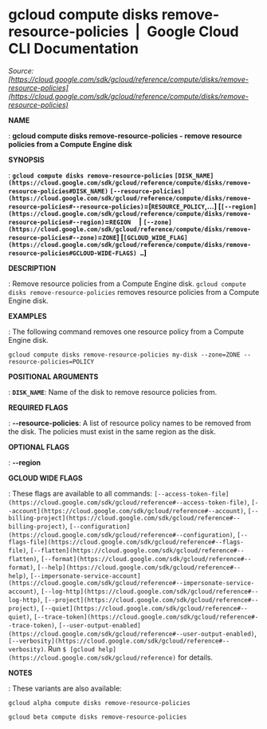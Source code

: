 # gcloud compute disks remove-resource-policies  |  Google Cloud CLI Documentation

*Source: [https://cloud.google.com/sdk/gcloud/reference/compute/disks/remove-resource-policies](https://cloud.google.com/sdk/gcloud/reference/compute/disks/remove-resource-policies)*

**NAME**

: **gcloud compute disks remove-resource-policies - remove resource policies from a Compute Engine disk**

**SYNOPSIS**

: **`gcloud compute disks remove-resource-policies` `[DISK_NAME](https://cloud.google.com/sdk/gcloud/reference/compute/disks/remove-resource-policies#DISK_NAME)` `[--resource-policies](https://cloud.google.com/sdk/gcloud/reference/compute/disks/remove-resource-policies#--resource-policies)`=[`RESOURCE_POLICY`,…] [`[--region](https://cloud.google.com/sdk/gcloud/reference/compute/disks/remove-resource-policies#--region)`=`REGION`     | `[--zone](https://cloud.google.com/sdk/gcloud/reference/compute/disks/remove-resource-policies#--zone)`=`ZONE`] [`[GCLOUD_WIDE_FLAG](https://cloud.google.com/sdk/gcloud/reference/compute/disks/remove-resource-policies#GCLOUD-WIDE-FLAGS) …`]**

**DESCRIPTION**

: Remove resource policies from a Compute Engine disk.
`gcloud compute disks remove-resource-policies` removes resource
policies from a Compute Engine disk.

**EXAMPLES**

: The following command removes one resource policy from a Compute Engine disk.

```
gcloud compute disks remove-resource-policies my-disk --zone=ZONE --resource-policies=POLICY
```

**POSITIONAL ARGUMENTS**

: **`DISK_NAME`**:
Name of the disk to remove resource policies from.

**REQUIRED FLAGS**

: **--resource-policies**:
A list of resource policy names to be removed from the disk. The policies must
exist in the same region as the disk.

**OPTIONAL FLAGS**

: **--region**

**GCLOUD WIDE FLAGS**

: These flags are available to all commands: `[--access-token-file](https://cloud.google.com/sdk/gcloud/reference#--access-token-file)`,
`[--account](https://cloud.google.com/sdk/gcloud/reference#--account)`, `[--billing-project](https://cloud.google.com/sdk/gcloud/reference#--billing-project)`,
`[--configuration](https://cloud.google.com/sdk/gcloud/reference#--configuration)`,
`[--flags-file](https://cloud.google.com/sdk/gcloud/reference#--flags-file)`,
`[--flatten](https://cloud.google.com/sdk/gcloud/reference#--flatten)`, `[--format](https://cloud.google.com/sdk/gcloud/reference#--format)`, `[--help](https://cloud.google.com/sdk/gcloud/reference#--help)`, `[--impersonate-service-account](https://cloud.google.com/sdk/gcloud/reference#--impersonate-service-account)`,
`[--log-http](https://cloud.google.com/sdk/gcloud/reference#--log-http)`,
`[--project](https://cloud.google.com/sdk/gcloud/reference#--project)`, `[--quiet](https://cloud.google.com/sdk/gcloud/reference#--quiet)`, `[--trace-token](https://cloud.google.com/sdk/gcloud/reference#--trace-token)`, `[--user-output-enabled](https://cloud.google.com/sdk/gcloud/reference#--user-output-enabled)`,
`[--verbosity](https://cloud.google.com/sdk/gcloud/reference#--verbosity)`.
Run `$ [gcloud help](https://cloud.google.com/sdk/gcloud/reference)` for details.

**NOTES**

: These variants are also available:

```
gcloud alpha compute disks remove-resource-policies
```

```
gcloud beta compute disks remove-resource-policies
```